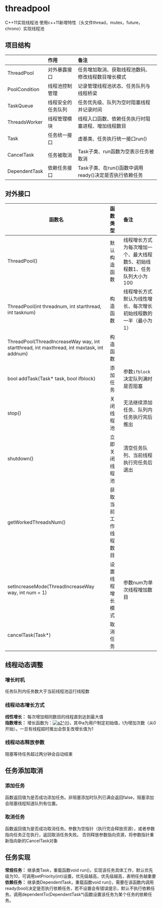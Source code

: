 # threadpool
C++11实现线程池
使用c++11新增特性（头文件thread，mutex，future，chrono）实现线程池
## 项目结构
| | 作用 | 备注 |
| -------- | :---- | :----|
| ThreadPool | 对外暴露接口 | 任务增加取消、获取线程池数码、修改线程数目增长模式 |
| PoolCondition | 线程池控制管理 | 记录管理线程池状态、任务队列与线程桥梁 |
| TaskQueue | 线程安全的任务队列 | 任务优先级、队列为空时阻塞线程并记录时间 |
| ThreadsWorker | 线程管理模块 | 线程入口函数、依赖任务执行时阻塞进程、增加线程数目 |
| Task | 任务统一接口 | 虚基类、任务执行统一接口run() |
| CancelTask | 任务被取消 | Task子类、run函数为空表示任务被取消 |
| DependentTask | 依赖任务接口 | Task子类、在run()函数中调用ready()决定是否执行依赖任务 |
## 对外接口
| 函数名 | 函数类型 | 备注 |
| -------- | :---- | :----|
| ThreadPool() | 默认构造函数 | 线程增长方式为每次增加一个、最大线程数5、初始线程数1、任务队列大小为100 |
| ThreadPool(int threadnum, int starthread, int tasknum) | 构造函数 | 线程增长方式默认为线性增长、每次增长初始线程数的一半（最小为1）|
| ThreadPool(ThreadIncreaseWay way, int startthread, int maxthread, int maxtask, int addnum) | 构造函数 | |
| bool addTask(Task* task, bool ifblock) | 添加任务 | 参数`ifblock`决定队列满时是否阻塞 |
| stop() | 关闭线程池 | 无法继续添加任务、队列内任务执行完后推出 |
| shutdown() | 立即关闭线程池 | 清空任务队列、当前线程执行完任务后退出 |
| getWorkedThreadsNum() | 获取当前工作线程数目 | |
| setIncreaseMode(ThreadIncreaseWay way, int num = 1) | 设置线程增长模式 | 参数num为单次线程增加数目 |
| cancelTask(Task*) | 取消任务 | |
## 线程动态调整
### 增长时机
任务队列内任务数大于当前线程池运行线程数
### 线程动态增长方式
**线性增长：** 每次增加相同数目的线程直到达到最大值  
**指数增长：** 增长函数为：<a href="https://www.codecogs.com/eqnedit.php?latex=a2^{t}" target="_blank"><img src="https://latex.codecogs.com/gif.latex?a2^{t}" title="a2^{t}" /></a>，其中a为用户制定初始值，t为增加次数（从0开始）。一旦有线程超时推出会恢复改增长值为1
### 线程动态释放参数
阻塞等待任务超过两分钟会自动结束
## 任务添加取消
### 添加任务
函数返回值为是否成功添加任务。非阻塞添加时队列已满会返回false，阻塞添加会阻塞线程知道队列有位置。
### 取消任务
函数返回值为是否成功取消任务。参数为空指针（执行完会释放资源），或者参数指向任务正在执行，返回取消任务失败。
否则释放参数指向资源，将参数指针重新指向新的CancelTask对象
## 任务实现  
**常规任务：** 继承类Task，重载函数void run()，实现该任务具体工作，默认优先级为10，可调用setPriority(int)设置，优先级越高，优先级越高，表明任务越重要  
**依赖任务：** 继承类DependentTask，重载函数void run()，需要在该函数内调用ready(bool)决定是否执行依赖任务，若不设置会有错误提示，默认不执行依赖任务。调用dependentTo(DependentTask*)函数设置该任务为某个任务的依赖任务。
